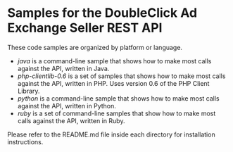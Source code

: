 Samples for the DoubleClick Ad Exchange Seller REST API
=======================================================
These code samples are organized by platform or language.

* *java* is a command-line sample that shows how to make most calls against the API, written in Java.
* *php-clientlib-0.6* is a set of samples that shows how to make most calls against the API, written in PHP. Uses version 0.6 of the PHP Client Library.
* *python* is a command-line sample that shows how to make most calls against the API, written in Python.
* *ruby* is a set of command-line samples that show how to make most calls against the API, written in Ruby.


Please refer to the README.md file inside each directory for installation instructions.

